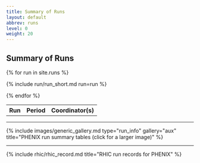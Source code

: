 ```yaml
---
title: Summary of Runs
layout: default
abbrev: runs
level: 0
weight: 20
---
```


## Summary of Runs


<table width="100%">

<tr>
<th>Run</th><th>Period</th><th>Coordinator(s)</th>
</tr>

{% for run in site.runs %}

{% include run/run_short.md run=run %}

{% endfor %}

</table>
<hr/>
{% include images/generic_gallery.md type="run_info" gallery="aux" title="PHENIX run summary tables (click for a larger image)" %}
<hr/>

{% include rhic/rhic_record.md title="RHIC run records for PHENIX" %}